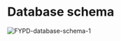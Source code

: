 # Database schema 
![FYPD-database-schema-1](https://user-images.githubusercontent.com/34842935/148301721-68144e48-1a5a-49b1-bf59-7742554e82f6.png)
